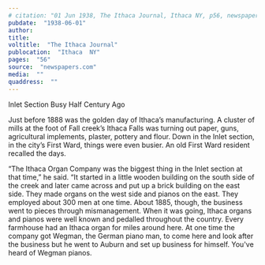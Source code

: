 ```yaml
---
# citation: "01 Jun 1938, The Ithaca Journal, Ithaca NY, p56, newspapers.com."
pubdate:  "1938-06-01"
author: 
title: 
voltitle:  "The Ithaca Journal"
publocation:  "Ithaca  NY"
pages:  "56"
source:  "newspapers.com"
media:  ""
quaddress:  ""
---
```

Inlet Section Busy Half Century Ago 

Just before 1888 was the golden day of Ithaca’s manufacturing. A cluster of mills at the foot of Fall creek’s Ithaca Falls was turning out paper, guns, agricultural implements, plaster, pottery and flour. Down in the Inlet section, in the city’s First Ward, things were even busier. An old First Ward resident recalled the days. 

“The Ithaca Organ Company was the biggest thing in the Inlet section at that time,” he said. “It started in a little wooden building on the south side of the creek and later came across and put up a brick building on the east side. They made organs on the west side and pianos on the east. They employed about 300 men at one time. About 1885, though, the business went to pieces through mismanagement. When it was going, Ithaca organs and pianos were well known and pedalled throughout the country. Every farmhouse had an Ithaca organ for miles around here. At one time the company got Wegman, the German piano man, to come here and look after the business but he went to Auburn and set up business for himself. You've heard of Wegman pianos.

